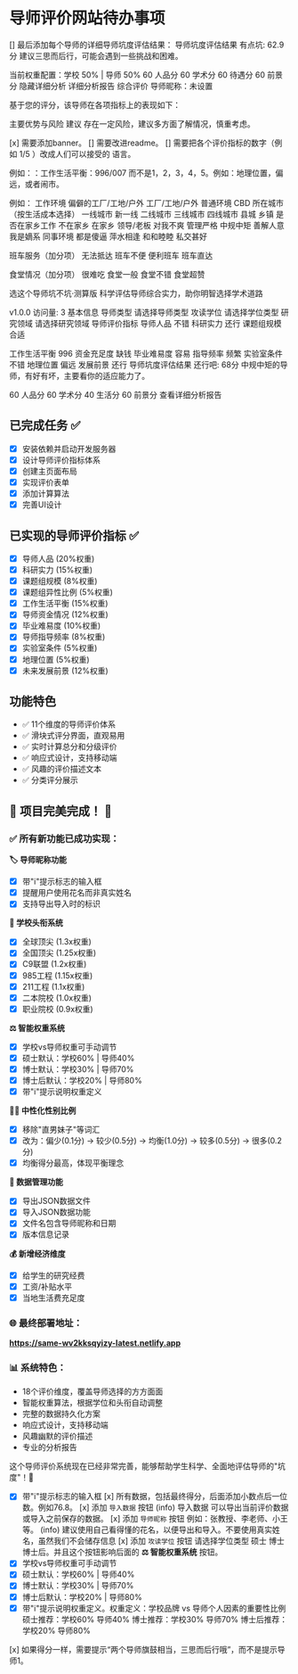 # 导师评价网站待办事项
[] 最后添加每个导师的详细导师坑度评估结果：
导师坑度评估结果
有点坑: 62.9分
建议三思而后行，可能会遇到一些挑战和困难。

当前权重配置：学校 50% | 导师 50%
60
人品分
60
学术分
60
待遇分
60
前景分
隐藏详细分析
详细分析报告
综合评价
导师昵称：未设置

基于您的评分，该导师在各项指标上的表现如下：

主要优势与风险
建议
存在一定风险，建议多方面了解情况，慎重考虑。

[x] 需要添加banner。
[] 需要改进readme。
[] 需要把各个评价指标的数字（例如 1/5 ）改成人们可以接受的 语言。

例如：：工作生活平衡：996/007 而不是1，2，3，4，5。例如：地理位置，偏远，或者闹市。 

例如：
工作环境
偏僻的工厂/工地/户外
工厂/工地/户外
普通环境
CBD
所在城市（按生活成本选择）
一线城市
新一线
二线城市
三线城市
四线城市
县城
乡镇
是否在家乡工作
不在家乡
在家乡
领导/老板
对我不爽
管理严格
中规中矩
善解人意
我是嫡系
同事环境
都是傻逼
萍水相逢
和和睦睦
私交甚好

班车服务（加分项）
无法抵达
班车不便
便利班车
班车直达

食堂情况（加分项）
很难吃
食堂一般
食堂不错
食堂超赞


选这个导师坑不坑·测算版
科学评估导师综合实力，助你明智选择学术道路

v1.0.0
访问量: 3
基本信息
导师类型
请选择导师类型
攻读学位
请选择学位类型
研究领域
请选择研究领域
导师评价指标
导师人品
不错
科研实力
还行
课题组规模
合适

工作生活平衡
996
资金充足度
缺钱
毕业难易度
容易
指导频率
频繁
实验室条件
不错
地理位置
偏远
发展前景
还行
导师坑度评估结果
还行吧: 68分
中规中矩的导师，有好有坏，主要看你的适应能力了。

60
人品分
60
学术分
40
生活分
60
前景分
查看详细分析报告




## 已完成任务 ✅
- [x] 安装依赖并启动开发服务器
- [x] 设计导师评价指标体系
- [x] 创建主页面布局
- [x] 实现评价表单
- [x] 添加计算算法
- [x] 完善UI设计

## 已实现的导师评价指标 ✅
- [x] 导师人品 (20%权重)
- [x] 科研实力 (15%权重)
- [x] 课题组规模 (8%权重)
- [x] 课题组异性比例 (5%权重)
- [x] 工作生活平衡 (15%权重)
- [x] 导师资金情况 (12%权重)
- [x] 毕业难易度 (10%权重)
- [x] 导师指导频率 (8%权重)
- [x] 实验室条件 (5%权重)
- [x] 地理位置 (5%权重)
- [x] 未来发展前景 (12%权重)

## 功能特色
- ✅ 11个维度的导师评价体系
- ✅ 滑块式评分界面，直观易用
- ✅ 实时计算总分和分级评价
- ✅ 响应式设计，支持移动端
- ✅ 风趣的评价描述文本
- ✅ 分类评分展示

## 🎉 项目完美完成！ 🎉

### ✅ 所有新功能已成功实现：

**🏷️ 导师昵称功能**
- [x] 带"i"提示标志的输入框
- [x] 提醒用户使用花名而非真实姓名
- [x] 支持导出导入时的标识

**🏫 学校头衔系统**
- [x] 全球顶尖 (1.3x权重)
- [x] 全国顶尖 (1.25x权重)
- [x] C9联盟 (1.2x权重)
- [x] 985工程 (1.15x权重)
- [x] 211工程 (1.1x权重)
- [x] 二本院校 (1.0x权重)
- [x] 职业院校 (0.9x权重)

**⚖️ 智能权重系统**
- [x] 学校vs导师权重可手动调节
- [x] 硕士默认：学校60% | 导师40%
- [x] 博士默认：学校30% | 导师70%
- [x] 博士后默认：学校20% | 导师80%
- [x] 带"i"提示说明权重定义

**🏳️‍🌈 中性化性别比例**
- [x] 移除"直男妹子"等词汇
- [x] 改为：偏少(0.1分) → 较少(0.5分) → 均衡(1.0分) → 较多(0.5分) → 很多(0.2分)
- [x] 均衡得分最高，体现平衡理念

**💾 数据管理功能**
- [x] 导出JSON数据文件
- [x] 导入JSON数据功能
- [x] 文件名包含导师昵称和日期
- [x] 版本信息记录

**💰 新增经济维度**
- [x] 给学生的研究经费
- [x] 工资/补贴水平
- [x] 当地生活费充足度

### 🌐 最终部署地址：
**https://same-wv2kksqyizy-latest.netlify.app**

### 📊 系统特色：
- 18个评价维度，覆盖导师选择的方方面面
- 智能权重算法，根据学位和头衔自动调整
- 完整的数据持久化方案
- 响应式设计，支持移动端
- 风趣幽默的评价描述
- 专业的分析报告

这个导师评价系统现在已经非常完善，能够帮助学生科学、全面地评估导师的"坑度"！🎯
- [x] 带"i"提示标志的输入框
[x] 所有数据，包括最终得分，后面添加小数点后一位数。例如76.8。
[x] 添加 `导入数据` 按钮  (info) 导入数据 可以导出当前评价数据或导入之前保存的数据。
[x] 添加 `导师昵称` 按钮 例如：张教授、李老师、小王等。 (info) 建议使用自己看得懂的花名，以便导出和导入。不要使用真实姓名，虽然我们不会储存信息
[x] 添加 `攻读学位` 按钮 请选择学位类型 硕士 博士 博士后。并且这个按钮影响后面的 **⚖️ 智能权重系统** 按钮。
- [x] 学校vs导师权重可手动调节
- [x] 硕士默认：学校60% | 导师40%
- [x] 博士默认：学校30% | 导师70%
- [x] 博士后默认：学校20% | 导师80%
- [x] 带"i"提示说明权重定义。权重定义：学校品牌 vs 导师个人因素的重要性比例
硕士推荐：学校60% 导师40%
博士推荐：学校30% 导师70%
博士后推荐：学校20% 导师80%

[x] 如果得分一样，需要提示“两个导师旗鼓相当，三思而后行哦”，而不是提示导师1。
